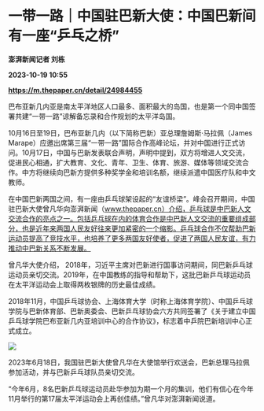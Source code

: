 # 一带一路｜中国驻巴新大使：中国巴新间有一座“乒乓之桥”
**澎湃新闻记者 刘栋**

**2023-10-19 10:55**

**https://m.thepaper.cn/detail/24984455**

巴布亚新几内亚是南太平洋地区人口最多、面积最大的岛国，也是第一个同中国签署共建“一带一路”谅解备忘录和合作规划的太平洋岛国。

10月16日至19日，巴布亚新几内（以下简称巴新）亚总理詹姆斯·马拉佩（James Marape）应邀出席第三届“一带一路”国际合作高峰论坛，并对中国进行正式访问。10月17日，中国与巴新发表联合声明，声明中提到，双方将增进人文交流，促进民心相通，扩大教育、文化、青年、卫生、体育、旅游、媒体等领域交流合作。中方将继续向巴新方提供多种奖学金和培训名额，继续派遣中国医疗队和中文教师。

在中国巴新两国之间，有一座由乒乓球架设起的“友谊桥梁”。峰会召开期间，中国驻巴新大使曾凡华向澎湃新闻（www.thepaper.cn）介绍，乒乓球是中巴新人文交流合作的亮点之一。包括乒乓球在内的体育合作是中巴新人文交流的重要组成部分，也是近年来两国人民友好往来更加紧密的一个缩影。乒乓球合作不仅帮助巴新运动员提高了竞技水平，也培养了更多两国友好使者，促进了两国人民友谊，有力推动中巴新关系不断发展。

曾凡华大使介绍， 2018年，习近平主席对巴新进行国事访问期间，同巴新乒乓球运动员亲切交流。2019年，在中国教练的指导和帮助下，这批巴新乒乓球运动员在太平洋运动会上取得两枚银牌的历史最佳成绩。

2018年11月，中国乒乓球协会、上海体育大学（时称上海体育学院）、中国乒乓球学院与巴新体育部、巴新奥委会、巴新乒乓球协会六方共同签署了《关于建立中国乒乓球学院巴布亚新几内亚培训中心的合作协议》，标志着中乒院巴新培训中心正式成立。

![](https://imagecloud.thepaper.cn/thepaper/image/274/726/786.jpg)

2023年6月18日，我国驻巴新大使曾凡华在大使馆举行欢送会，巴新总理马拉佩参加活动，并与巴新乒乓球队员亲切交流。

“今年6月，8名巴新乒乓球运动员赴华参加为期一个月的集训，他们有信心在今年11月举行的第17届太平洋运动会上再创佳绩。”曾凡华对澎湃新闻说道。